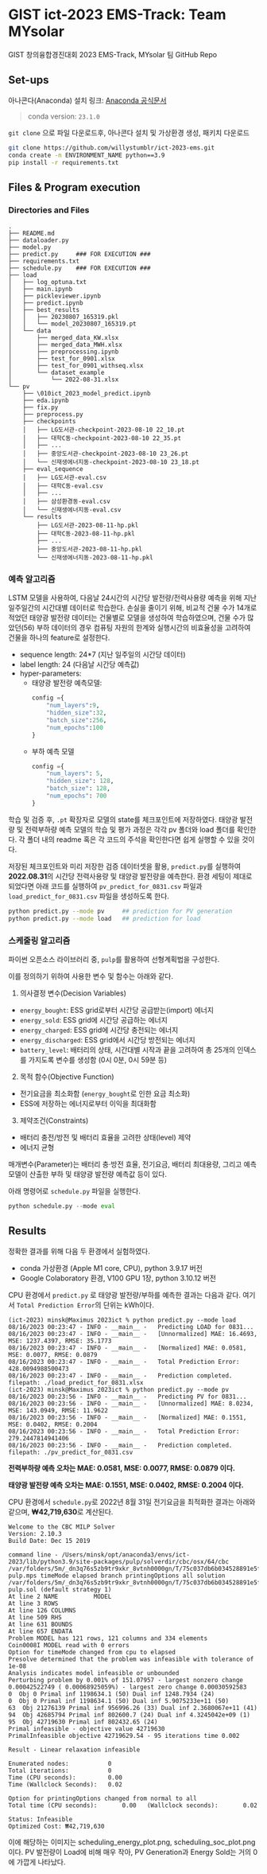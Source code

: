 # GIST ict-2023 EMS-Track: Team MYsolar

GIST 창의융합경진대회 2023 EMS-Track, MYsolar 팀 GitHub Repo

## Set-ups

아나콘다(Anaconda) 설치 링크: [Anaconda 공식문서](https://conda.io/projects/conda/en/latest/user-guide/install/download.html)

> conda version: `23.1.0`

`git clone` 으로 파일 다운로드후, 아나콘다 설치 및 가상환경 생성, 패키치 다운로드

```bash
git clone https://github.com/willystumblr/ict-2023-ems.git
conda create -n ENVIRONMENT_NAME python==3.9
pip install -r requirements.txt
```

## Files & Program execution

### Directories and Files

```plaintext
.
├── README.md
├── dataloader.py
├── model.py
├── predict.py     ### FOR EXECUTION ###
├── requirements.txt
├── schedule.py    ### FOR EXECUTION ###
├── load
│   ├── log_optuna.txt
│   ├── main.ipynb
│   ├── pickleviewer.ipynb
│   ├── predict.ipynb
│   ├── best_results
│   │   ├── 20230807_165319.pkl
│   │   └── model_20230807_165319.pt
│   └── data
│       ├── merged_data_KW.xlsx
│       ├── merged_data_MWH.xlsx
│       ├── preprocessing.ipynb
│       ├── test_for_0901.xlsx
│       ├── test_for_0901_withseq.xlsx
│       └── dataset_example
│           └── 2022-08-31.xlsx
└── pv
    ├── \010ict_2023_model_predict.ipynb
    ├── eda.ipynb
    ├── fix.py
    ├── preprocess.py
    ├── checkpoints
    │   ├── LG도서관-checkpoint-2023-08-10 22_10.pt
    │   ├── 대학C동-checkpoint-2023-08-10 22_35.pt
    │   ├── ...
    │   ├── 중앙도서관-checkpoint-2023-08-10 23_26.pt
    │   └── 신재생에너지동-checkpoint-2023-08-10 23_18.pt
    ├── eval_sequence
    │   ├── LG도서관-eval.csv
    │   ├── 대학C동-eval.csv
    │   ├── ...
    │   ├── 삼성환경동-eval.csv
    │   └── 신재생에너지동-eval.csv
    └── results
        ├── LG도서관-2023-08-11-hp.pkl
        ├── 대학C동-2023-08-11-hp.pkl
        ├── ...
        ├── 중앙도서관-2023-08-11-hp.pkl
        └── 신재생에너지동-2023-08-11-hp.pkl
```

### 예측 알고리즘

LSTM 모델을 사용하여, 다음날 24시간의 시간당 발전량/전력사용량 예측을 위해 지난 일주일간의 시간대별 데이터로 학습한다. 손실을 줄이기 위해, 비교적 건물 수가 14개로 적었던 태양광 발전량 데이터는 건물별로 모델을 생성하여 학습하였으며, 건물 수가 많았던(56) 부하 데이터의 경우 컴퓨팅 자원의 한계와 실행시간의 비효율성을 고려하여 건물을 하나의 feature로 설정한다.

- sequence length: 24*7 (지난 일주일의 시간당 데이터)
- label length: 24 (다음날 시간당 예측값)
- hyper-parameters:
  - 태양광 발전량 예측모델:
    ```python
    config ={
    	"num_layers":9,
    	"hidden_size":32,
    	"batch_size":256,
    	"num_epochs":100
    }
    ```
  - 부하 예측 모델
    ```python
    config ={
    	"num_layers": 5,
    	"hidden_size": 128,
    	"batch_size": 128,
    	"num_epochs": 700
    }
    ```

학습 및 검증 후, `.pt` 확장자로 모델의 state를 체크포인트에 저장하였다. 태양광 발전량 및 전력부하량 예측 모델의 학습 및 평가 과정은 각각 pv 폴더와 load 폴더를 확인한다. 각 폴더 내의 readme 혹은 각 코드의 주석을 확인한다면 쉽게 실행할 수 있을 것이다.

저장된 체크포인트와 미리 저장한 검증 데이터셋을 활용, `predict.py`를 실행하여 **2022.08.31**의 시간당 전력사용량 및 태양광 발전량을 예측한다. 환경 세팅이 제대로 되었다면 아래 코드를 실행하여 `pv_predict_for_0831.csv` 파일과 `load_predict_for_0831.csv` 파일을 생성하도록 한다.

```bash
python predict.py --mode pv     ## prediction for PV generation
python predict.py --mode load   ## prediction for load
```

### 스케줄링 알고리즘

파이썬 오픈소스 라이브러리 중,  `pulp`를 활용하여 선형계획법을 구성한다.

이를 정의하기 위하여 사용한 변수 및 함수는 아래와 같다.

1. 의사결정 변수(Decision Variables)

- `energy_bought`: ESS grid로부터 시간당 공급받는(import) 에너지
- `energy_sold`: ESS grid에 시간당 공급하는 에너지
- `energy_charged`: ESS grid에 시간당 충전되는 에너지
- `energy_discharged`: ESS grid에서 시간당 방전되는 에너지
- `battery_level`: 배터리의 상태, 시간대별 시작과 끝을 고려하여 총 25개의 인덱스를 가지도록 변수를 생성함 (0시 0분, 0시 59분 등)

2. 목적 함수(Objective Function)

- 전기요금을 최소화함 (`energy_bought`로 인한 요금 최소화)
- ESS에 저장하는 에너지로부터 이익을 최대화함

3. 제약조건(Constraints)

- 배터리 충전/방전 및 배터리 효율을 고려한 상태(level) 제약
- 에너지 균형

매개변수(Parameter)는 배터리 충·방전 효율, 전기요금, 배터리 최대용량, 그리고 예측모델이 산출한 부하 및 태양광 발전량 예측값 등이 있다.

아래 명령어로 `schedule.py` 파일을 실행한다.

```python
python schedule.py --mode eval
```

## Results

정확한 결과를 위해 다음 두 환경에서 실험하였다.

- conda 가상환경 (Apple M1 core, CPU), python 3.9.17 버전
- Google Colaboratory 환경, V100 GPU 1장, python 3.10.12 버전

CPU 환경에서 `predict.py` 로 태양광 발전량/부하를 예측한 결과는 다음과 같다. 여기서 `Total Prediction Error`의 단위는 kWh이다.

```plaintext
(ict-2023) minsk@Maximus 2023ict % python predict.py --mode load
08/16/2023 00:23:47 - INFO - __main__ -   Predicting LOAD for 0831...
08/16/2023 00:23:47 - INFO - __main__ -   [Unnormalized] MAE: 16.4693, MSE: 1237.4397, RMSE: 35.1773
08/16/2023 00:23:47 - INFO - __main__ -   [Normalized] MAE: 0.0581, MSE: 0.0077, RMSE: 0.0879
08/16/2023 00:23:47 - INFO - __main__ -   Total Prediction Error: 428.0094988500473
08/16/2023 00:23:47 - INFO - __main__ -   Prediction completed. filepath: ./load_predict_for_0831.xlsx
(ict-2023) minsk@Maximus 2023ict % python predict.py --mode pv  
08/16/2023 00:23:56 - INFO - __main__ -   Predicting PV for 0831...
08/16/2023 00:23:56 - INFO - __main__ -   [Unnormalized] MAE: 8.0234, MSE: 143.0949, RMSE: 11.9622
08/16/2023 00:23:56 - INFO - __main__ -   [Normalized] MAE: 0.1551, MSE: 0.0402, RMSE: 0.2004
08/16/2023 00:23:56 - INFO - __main__ -   Total Prediction Error: 279.2447814941406
08/16/2023 00:23:56 - INFO - __main__ -   Prediction completed. filepath: ./pv_predict_for_0831.csv
```

**전력부하량 예측 오차는 MAE: 0.0581, MSE: 0.0077, RMSE: 0.0879 이다.**

**태양광 발전량 예측 오차는 MAE: 0.1551, MSE: 0.0402, RMSE: 0.2004 이다.**

CPU 환경에서 `schedule.py`로 2022년 8월 31일 전기요금을 최적화한 결과는 아래와 같으며, **₩42,719,630**로 계산된다.

```plaintext
Welcome to the CBC MILP Solver 
Version: 2.10.3 
Build Date: Dec 15 2019 

command line - /Users/minsk/opt/anaconda3/envs/ict-2023/lib/python3.9/site-packages/pulp/solverdir/cbc/osx/64/cbc /var/folders/5m/_dn3q76s5zb9tr9xkr_8vtnh0000gn/T/75c037db6b034528891e5fee551f8574-pulp.mps timeMode elapsed branch printingOptions all solution /var/folders/5m/_dn3q76s5zb9tr9xkr_8vtnh0000gn/T/75c037db6b034528891e5fee551f8574-pulp.sol (default strategy 1)
At line 2 NAME          MODEL
At line 3 ROWS
At line 126 COLUMNS
At line 509 RHS
At line 631 BOUNDS
At line 657 ENDATA
Problem MODEL has 121 rows, 121 columns and 334 elements
Coin0008I MODEL read with 0 errors
Option for timeMode changed from cpu to elapsed
Presolve determined that the problem was infeasible with tolerance of 1e-08
Analysis indicates model infeasible or unbounded
Perturbing problem by 0.001% of 151.07957 - largest nonzero change 0.00042522749 ( 0.00068925059%) - largest zero change 0.00030592583
0  Obj 0 Primal inf 1198634.1 (50) Dual inf 1248.7934 (24)
0  Obj 0 Primal inf 1198634.1 (50) Dual inf 5.9075233e+11 (50)
63  Obj 21276139 Primal inf 956996.26 (33) Dual inf 2.3680067e+11 (41)
94  Obj 42685794 Primal inf 802600.7 (24) Dual inf 4.3245042e+09 (1)
95  Obj 42719630 Primal inf 802432.65 (24)
Primal infeasible - objective value 42719630
PrimalInfeasible objective 42719629.54 - 95 iterations time 0.002

Result - Linear relaxation infeasible

Enumerated nodes:           0
Total iterations:           0
Time (CPU seconds):         0.00
Time (Wallclock Seconds):   0.02

Option for printingOptions changed from normal to all
Total time (CPU seconds):       0.00   (Wallclock seconds):       0.02

Status: Infeasible
Optimized Cost: ₩42,719,630
```

이에 해당하는 이미지는 scheduling_energy_plot.png, scheduling_soc_plot.png이다. PV 발전량이 Load에 비해 매우 작아, PV Generation과 Energy Sold는 거의 0에 가깝게 나타났다.

